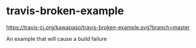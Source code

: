 # travis-broken-example
https://travis-ci.org/kawapaso/travis-broken-example.svg?branch=master

An example that will cause a build failure
